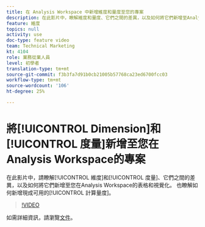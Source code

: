 ```yaml
---
title: 在 Analysis Workspace 中新增維度和量度至您的專案
description: 在此影片中，瞭解維度和量度、它們之間的差異，以及如何將它們新增至Analysis Workspace的表格和視覺化。 同時也瞭解如何新增現成可用的計算量度。
feature: 維度
topics: null
activity: use
doc-type: feature video
team: Technical Marketing
kt: 4104
role: 業務從業人員
level: 初學者
translation-type: tm+mt
source-git-commit: f3b3fa7d91b0cb21005b57768ca23ed6700fcc03
workflow-type: tm+mt
source-wordcount: '106'
ht-degree: 25%

---
```



# 將[!UICONTROL Dimension]和[!UICONTROL 度量]新增至您在Analysis Workspace的專案

在此影片中，請瞭解[!UICONTROL 維度]和[!UICONTROL 度量]、它們之間的差異，以及如何將它們新增至您在Analysis Workspace的表格和視覺化。 也瞭解如何新增現成可用的[!UICONTROL 計算量度]。

>[!VIDEO](https://video.tv.adobe.com/v/30606/?quality=12)

如需詳細資訊，請瀏覽[文件](https://docs.adobe.com/content/help/zh-Hant/analytics/analyze/analysis-workspace/components/analysis-workspace-components.html)。
